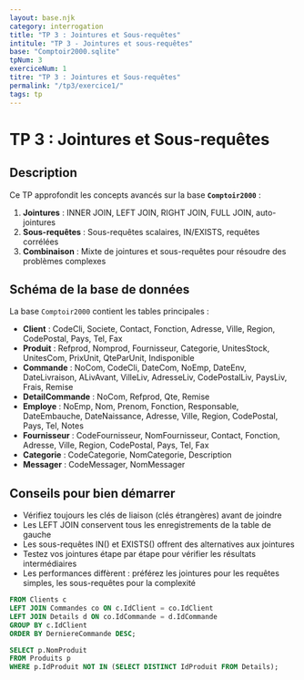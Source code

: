 ```yaml
---
layout: base.njk
category: interrogation
title: "TP 3 : Jointures et Sous-requêtes"
intitule: "TP 3 - Jointures et sous-requêtes"
base: "Comptoir2000.sqlite"
tpNum: 3
exerciceNum: 1
titre: "TP 3 : Jointures et Sous-requêtes"
permalink: "/tp3/exercice1/"
tags: tp
---
```


# TP 3 : Jointures et Sous-requêtes

## Description

Ce TP approfondit les concepts avancés sur la base **`Comptoir2000`** :

1. **Jointures** : INNER JOIN, LEFT JOIN, RIGHT JOIN, FULL JOIN, auto-jointures
2. **Sous-requêtes** : Sous-requêtes scalaires, IN/EXISTS, requêtes corrélées
3. **Combinaison** : Mixte de jointures et sous-requêtes pour résoudre des problèmes complexes

## Schéma de la base de données

La base `Comptoir2000` contient les tables principales :

- **Client** : CodeCli, Societe, Contact, Fonction, Adresse, Ville, Region, CodePostal, Pays, Tel, Fax
- **Produit** : Refprod, Nomprod, Fournisseur, Categorie, UnitesStock, UnitesCom, PrixUnit, QteParUnit, Indisponible
- **Commande** : NoCom, CodeCli, DateCom, NoEmp, DateEnv, DateLivraison, ALivAvant, VilleLiv, AdresseLiv, CodePostalLiv, PaysLiv, Frais, Remise
- **DetailCommande** : NoCom, Refprod, Qte, Remise
- **Employe** : NoEmp, Nom, Prenom, Fonction, Responsable, DateEmbauche, DateNaissance, Adresse, Ville, Region, CodePostal, Pays, Tel, Notes
- **Fournisseur** : CodeFournisseur, NomFournisseur, Contact, Fonction, Adresse, Ville, Region, CodePostal, Pays, Tel, Fax
- **Categorie** : CodeCategorie, NomCategorie, Description
- **Messager** : CodeMessager, NomMessager

## Conseils pour bien démarrer

- Vérifiez toujours les clés de liaison (clés étrangères) avant de joindre
- Les LEFT JOIN conservent tous les enregistrements de la table de gauche
- Les sous-requêtes IN() et EXISTS() offrent des alternatives aux jointures
- Testez vos jointures étape par étape pour vérifier les résultats intermédiaires
- Les performances diffèrent : préférez les jointures pour les requêtes simples, les sous-requêtes pour la complexité

```sql
FROM Clients c
LEFT JOIN Commandes co ON c.IdClient = co.IdClient
LEFT JOIN Details d ON co.IdCommande = d.IdCommande
GROUP BY c.IdClient
ORDER BY DerniereCommande DESC;
```

```sql
SELECT p.NomProduit
FROM Produits p
WHERE p.IdProduit NOT IN (SELECT DISTINCT IdProduit FROM Details);
```
